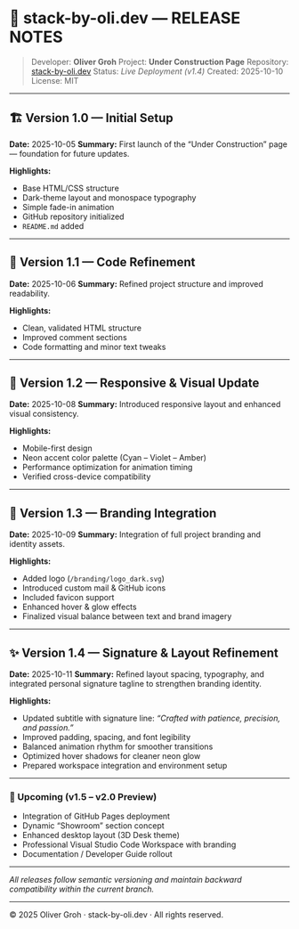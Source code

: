 # 🧱 stack-by-oli.dev — RELEASE NOTES

> Developer: **Oliver Groh**
> Project: **Under Construction Page**
> Repository: [stack-by-oli.dev](https://github.com/stack-by-oli/stack-by-oli.dev)
> Status: _Live Deployment (v1.4)_
> Created: 2025-10-10
> License: MIT

---

## 🏗️ Version 1.0 — Initial Setup

**Date:** 2025-10-05
**Summary:**
First launch of the “Under Construction” page — foundation for future updates.

**Highlights:**

- Base HTML/CSS structure
- Dark-theme layout and monospace typography
- Simple fade-in animation
- GitHub repository initialized
- `README.md` added

---

## 🔧 Version 1.1 — Code Refinement

**Date:** 2025-10-06
**Summary:**
Refined project structure and improved readability.

**Highlights:**

- Clean, validated HTML structure
- Improved comment sections
- Code formatting and minor text tweaks

---

## 📱 Version 1.2 — Responsive & Visual Update

**Date:** 2025-10-08
**Summary:**
Introduced responsive layout and enhanced visual consistency.

**Highlights:**

- Mobile-first design
- Neon accent color palette (Cyan – Violet – Amber)
- Performance optimization for animation timing
- Verified cross-device compatibility

---

## 🎨 Version 1.3 — Branding Integration

**Date:** 2025-10-09
**Summary:**
Integration of full project branding and identity assets.

**Highlights:**

- Added logo (`/branding/logo_dark.svg`)
- Introduced custom mail & GitHub icons
- Included favicon support
- Enhanced hover & glow effects
- Finalized visual balance between text and brand imagery

---

## ✨ Version 1.4 — Signature & Layout Refinement

**Date:** 2025-10-11
**Summary:**
Refined layout spacing, typography, and integrated personal signature tagline to strengthen branding identity.

**Highlights:**

- Updated subtitle with signature line:
  _“Crafted with patience, precision, and passion.”_
- Improved padding, spacing, and font legibility
- Balanced animation rhythm for smoother transitions
- Optimized hover shadows for cleaner neon glow
- Prepared workspace integration and environment setup

---

### 🧩 Upcoming (v1.5 – v2.0 Preview)

- Integration of GitHub Pages deployment
- Dynamic “Showroom” section concept
- Enhanced desktop layout (3D Desk theme)
- Professional Visual Studio Code Workspace with branding
- Documentation / Developer Guide rollout

---

_All releases follow semantic versioning and maintain backward compatibility within the current branch._

---

© 2025 Oliver Groh · stack-by-oli.dev · All rights reserved.
